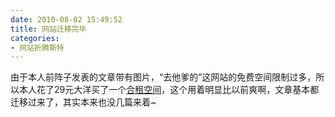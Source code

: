 ```yaml
---
date: 2010-08-02 15:49:52
title: 网站迁移完毕
categories:
- 网站折腾斯特
---
```


由于本人前阵子发表的文章带有图片，“去他爹的”这网站的免费空间限制过多，所以本人花了29元大洋买了一个[合租空间](http://item.taobao.com/item.htm?id=4320568900)，这个用着明显比以前爽啊，文章基本都迁移过来了，其实本来也没几篇来着~

